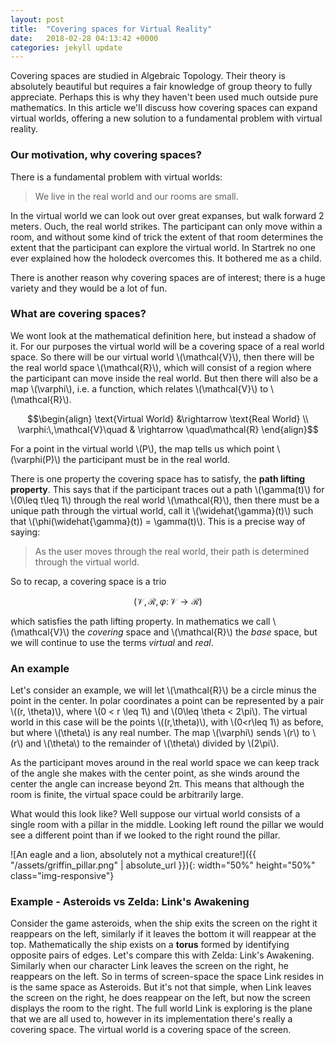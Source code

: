 ```yaml
---
layout: post
title:  "Covering spaces for Virtual Reality"
date:   2018-02-28 04:13:42 +0000
categories: jekyll update
---
```

Covering spaces are studied in Algebraic Topology.  Their theory is absolutely beautiful but requires a fair knowledge of group theory to fully appreciate.  Perhaps this is why they haven't been used much outside pure mathematics.  In this article we'll discuss how covering spaces can expand virtual worlds, offering a new solution to a fundamental problem with virtual reality.

### Our motivation, why covering spaces?

There is a fundamental problem with virtual worlds:

> We live in the real world and our rooms are small.

In the virtual world we can look out over great expanses, but walk forward 2 meters.  Ouch, the real world strikes.  The participant can only move within a room, and without some kind of trick the extent of that room determines the extent that the participant can explore the virtual world.  In Startrek no one ever explained how the holodeck overcomes this.  It bothered me as a child.

There is another reason why covering spaces are of interest; there is a huge variety and they would be a lot of fun.

### What are covering spaces?

We wont look at the mathematical definition here, but instead a shadow of it.
For our purposes the virtual world will be a covering space of a real world space.
So there will be our virtual world \\(\mathcal{V}\\), then there will be the real world space \\(\mathcal{R}\\), which will consist of a region where the participant can move inside the real world.
But then there will also be a map \\(\varphi\\), i.e. a function, which relates \\(\mathcal{V}\\) to \\(\mathcal{R}\\).  

$$\begin{align}
 \text{Virtual World} &\rightarrow \text{Real World} \\
 \varphi:\,\mathcal{V}\quad & \rightarrow \quad\mathcal{R}
\end{align}$$

For a point in the virtual world \\(P\\), the map tells us which point \\(\varphi(P)\\) the participant must be in the real world.

There is one property the covering space has to satisfy, the **path lifting property**.  This says that if the participant traces out a path \\(\gamma(t)\\) for \\(0\leq t\leq 1\\) through the real world \\(\mathcal{R}\\), then there must be a unique path through the virtual world, call it \\(\widehat{\gamma}(t)\\) such that \\(\phi(\widehat{\gamma}(t)) = \gamma(t)\\).  This is a precise way of saying:

> As the user moves through the real world, their path is determined through the virtual world.

So to recap, a covering space is a trio

$$(\mathcal{V}, \mathcal{R}, \varphi:\,\mathcal{V}\rightarrow\mathcal{R})$$

which satisfies the path lifting property.
In mathematics we call \\(\mathcal{V}\\) the *covering* space and \\(\mathcal{R}\\) the *base* space, but we will continue to use the terms *virtual* and *real*.

### An example

Let's consider an example, we will let \\(\mathcal{R}\\) be a circle minus the point in the center.
In polar coordinates a point can be represented by a pair \\((r, \theta)\\), where \\(0 < r \leq 1\\) and \\(0\leq \theta < 2\pi\\).  The virtual world in this case will be the points \\((r,\theta)\\), with \\(0<r\leq 1\\) as before, but where \\(\theta\\) is any real number.  The map \\(\varphi\\) sends \\(r\\) to \\(r\\) and \\(\theta\\) to the remainder of \\(\theta\\) divided by \\(2\pi\\).

As the participant moves around in the real world space we can keep track of the angle she makes with the center point, as she winds around the center the angle can increase beyond 2&pi;.  This means that although the room is finite, the virtual space could be arbitrarily large.

What would this look like?  Well suppose our virtual world consists of a single room with a pillar in the middle.  Looking left round the pillar we would see a different point than if we looked to the right round the pillar.

![An eagle and a lion, absolutely not a mythical creature!]({{ "/assets/griffin_pillar.png" | absolute_url }}){: width="50%" height="50%" class="img-responsive"}

### Example - Asteroids vs Zelda: Link's Awakening

Consider the game asteroids, when the ship exits the screen on the right it reappears on the left, similarly if it leaves the bottom it will reappear at the top.  Mathematically the ship exists on a **torus** formed by identifying opposite pairs of edges.
Let's compare this with Zelda: Link's Awakening.  Similarly when our character Link leaves the screen on the right, he reappears on the left.  So in terms of screen-space the space Link resides in is the same space as Asteroids.  But it's not that simple, when Link leaves the screen on the right, he does reappear on the left, but now the screen displays the room to the right.
The full world Link is exploring is the plane that we are all used to, however in its implementation there's really a covering space.  The virtual world is a covering space of the screen.
